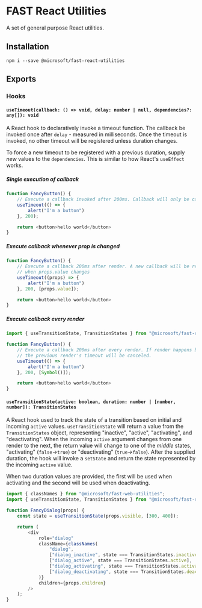# FAST React Utilities

A set of general purpose React utilities.

## Installation

`npm i --save @microsoft/fast-react-utilities`

## Exports
### Hooks
#### `useTimeout(callback: () => void, delay: number | null, dependencies?: any[]): void`
A React hook to declaratively invoke a timeout function. The callback be invoked once after `delay` - measured in milliseconds. Once the timeout is invoked, no other timeout will be registered unless duration changes.

To force a new timeout to be registered with a previous duration, supply *new* values to the `dependencies`. This is similar to how React's `useEffect` works.

##### Single execution of callback
```js
function FancyButton() {
    // Execute a callback invoked after 200ms. Callback will only be called once (unless duration changes)
    useTimeout(() => {
        alert("I'm a button")
    }, 200);

    return <button>hello world</button>
}
```
##### Execute callback whenever prop is changed
```js
function FancyButton() {
    // Execute a callback 200ms after render. A new callback will be registered
    // when props.value changes
    useTimeout((props) => {
        alert("I'm a button")
    }, 200, [props.value]);

    return <button>hello world</button>
}
```

##### Execute callback every render
```js
import { useTransitionState, TransitionStates } from "@microsoft/fast-react-utilities";

function FancyButton() {
    // Execute a callback 200ms after every render. If render happens before the delay,
    // the previous render's timeout will be canceled.
    useTimeout(() => {
        alert("I'm a button")
    }, 200, [Symbol()]);

    return <button>hello world</button>
}
```

#### `useTransitionState(active: boolean, duration: number | [number, number]): TransitionStates`
A React hook used to track the state of a transition based on initial and incoming `active` values. `useTransitionState` will return a value from the `TransitionStates` object, representing "inactive", "active", "activating", and "deactivating". When the incoming `active` argument changes from one render to the next, the return value will change to one of the *middle* states, "activating" (`false`->`true`) or "deactivating" (`true`->`false`). After the supplied duration, the hook will invoke a `setState` and return the state represented by the incoming `active` value.

When two duration values are provided, the first will be used when activating and the second will be used when deactivating.

```js
import { classNames } from "@microsoft/fast-web-utilities";
import { useTransitionState, TransitionStates } from "@microsoft/fast-react-utilities";

function FancyDialog(props) {
    const state = useTransitionState(props.visible, [300, 400]);

    return (
        <div
            role="dialog"
            className={classNames(
                "dialog",
                ["dialog_inactive", state === TransitionStates.inactive],
                ["dialog_active", state === TransitionStates.active],
                ["dialog_activating", state === TransitionStates.activating],
                ["dialog_deactivating", state === TransitionStates.deactivating]
            )}
            children={props.children}
        />
    );
}
```